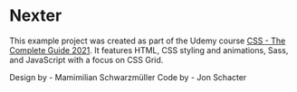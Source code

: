 # Nexter
This example project was created as part of the Udemy course [CSS - The Complete Guide 2021](https://www.udemy.com/course/css-the-complete-guide-incl-flexbox-grid-sass/). It features HTML, CSS styling and animations, Sass, and JavaScript with a focus on CSS Grid.

Design by - Mamimilian Schwarzmüller
Code by - Jon Schacter